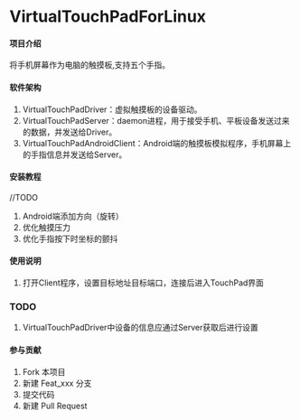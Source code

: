 # VirtualTouchPadForLinux

#### 项目介绍
将手机屏幕作为电脑的触摸板,支持五个手指。

#### 软件架构
1. VirtualTouchPadDriver：虚拟触摸板的设备驱动。
2. VirtualTouchPadServer：daemon进程，用于接受手机、平板设备发送过来的数据，并发送给Driver。
3. VirtualTouchPadAndroidClient：Android端的触摸板模拟程序，手机屏幕上的手指信息并发送给Server。


#### 安装教程
//TODO 
1. Android端添加方向（旋转）
2. 优化触摸压力
3. 优化手指按下时坐标的颤抖

#### 使用说明


1. 打开Client程序，设置目标地址目标端口，连接后进入TouchPad界面


### TODO
1. VirtualTouchPadDriver中设备的信息应通过Server获取后进行设置
#### 参与贡献

1. Fork 本项目
2. 新建 Feat_xxx 分支
3. 提交代码
4. 新建 Pull Request
